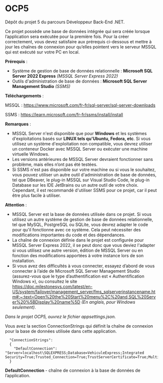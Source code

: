 # OCP5
Dépôt du projet 5 du parcours Développeur Back-End .NET. 

Ce projet possède une base de données intégrée qui sera créée lorsque l’application sera exécutée pour la première fois. Pour la créer correctement, vous devez satisfaire aux prérequis ci-dessous et mettre à jour les chaînes de connexion pour qu’elles pointent vers le serveur MSSQL qui est exécuté sur votre PC en local.

**Prérequis** : 
- Système de gestion de base de données relationnelle : **Microsoft SQL Server 2022 Express** *(MSSQL Server Express 2022)*
- Outils d'administration de base de données : **Microsoft SQL Server Management Studio** *(SSMS)*

**Téléchargements** :

MSSQL : https://www.microsoft.com/fr-fr/sql-server/sql-server-downloads

SSMS : https://learn.microsoft.com/fr-fr/ssms/install/install

**Remarques** : 

- MSSQL Server n'est disponible que pour **Windows** et les systèmes d'exploitations basés sur **LINUX tels qu'Ubuntu, Fedora, etc**. Si vous utilisez un système d'exploitation non compatible, vous devrez utiliser un conteneur Docker avec MSSQL Server ou exécuter une machine virtuelle Windows.
- Les versions antérieures de MSSQL Server devraient fonctionner sans problème, mais elles n’ont pas été testées.
- Si SSMS n'est pas disponible sur votre machine ou si vous le souhaitez, vous pouvez utiliser un autre outil d'administration de base de données, tel que DBeaver, le plug-in MSSQL sur Visual Studio Code, le plug-in Database sur les IDE JetBrains ou un autre outil de votre choix. Cependant, il est recommandé d'utiliser SSMS pour ce projet, car il peut être plus facile à utiliser.

**Attention** :

- MSSQL Server est la base de données utilisée dans ce projet. Si vous utilisez un autre système de gestion de base de données relationnelle, tel que MySQL, PostgreSQL ou SQLite, vous devrez adapter le code pour qu'il fonctionne avec ce système. Cela peut nécessiter des modifications importantes du code et des dépendances.
- La chaîne de connexion définie dans le projet est configurée pour MSSQL Server Express 2022, il se peut donc que vous deviez l'adapter si vous utilisez une autre version, édition de MSSQL Server ou en fonction des modifications apportées à votre instance lors de son installation.
- Si vous avez des difficultés à vous connecter, essayez d’abord de vous connecter à l’aide de Microsoft SQL Server Management Studio (assurez-vous que le type d’authentification est « Authentification Windows »), ou consultez le site https://doc.milestonesys.com/latest/en-US/system/failover/management_server/fms_sqlserverinstancename.htm#:~:text=Open%20the%20Start%20menu%2C%20and,SQL%20Server%20%5BDisplay%20name%5D *(En anglais, pour Windows seulement)*.

*Dans le projet OCP5, ouvrez le fichier appsettings.json.*

Vous avez la section ConnectionStrings qui définit la chaîne de connexion pour la base de données utilisée dans cette application.

      "ConnectionStrings":
      {
        "DefaultConnection": "Server=localhost\SQLEXPRESS;Database=VehiculeExpress;Integrated Security=True;Trusted_Connection=True;TrustServerCertificate=True;MultipleActiveResultSets=true"
      }

**DefaultConnection** - chaîne de connexion à la base de données de l’application.
